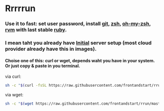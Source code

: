 # Rrrrrun
### Use it to fast: set user password, install [git](https://git-scm.com), [zsh](http://www.zsh.org), [oh-my-zsh](http://ohmyz.sh), [rvm](https://rvm.io) with last stable [ruby](https://www.ruby-lang.org).  
### I mean taht you already have [Initial](https://www.digitalocean.com/community/tutorials/initial-server-setup-with-ubuntu-14-04) server setup (most cloud provider already have this in images).
#### Choise one of this: curl or wget, depends waht you have in your system. Or just copy & paste in you terminal.  
via curl:
```bash
sh -c "$(curl -fsSL https://raw.githubusercontent.com/frontandstart/rrun/master/rrun.sh)"
```
via wget:
```bash
sh -c "$(wget https://raw.githubusercontent.com/frontandstart/rrun/master/rrun.sh -O -)"
```
